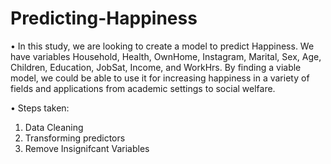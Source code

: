 # Predicting-Happiness

• In this study, we are looking to create a model to predict Happiness. We have variables Household,
Health, OwnHome, Instagram, Marital, Sex, Age, Children, Education, JobSat, Income, and WorkHrs.
By finding a viable model, we could be able to use it for increasing happiness in a variety of fields and
applications from academic settings to social welfare.

• Steps taken:
1. Data Cleaning
2. Transforming predictors
3. Remove Insignifcant Variables


